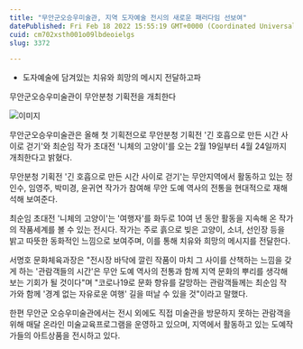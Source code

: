 ```yaml
---
title: "무안군오승우미술관, 지역 도자예술 전시의 새로운 패러다임 선보여"
datePublished: Fri Feb 18 2022 15:55:19 GMT+0000 (Coordinated Universal Time)
cuid: cm702xsth001o09lbdeoielgs
slug: 3372

---
```



- 도자예술에 담겨있는 치유와 희망의 메시지 전달하고파

무안군오승우미술관이 무안분청 기획전을 개최한다

![이미지](https://cdn.hashnode.com/res/hashnode/image/upload/v1739254021259/c6c734ac-57d7-4589-a0ab-6b198f3ffdce.jpeg)

무안군오승우미술관은 올해 첫 기획전으로 무안분청 기획전 '긴 호흡으로 만든 시간 사이로 걷기'와 최순임 작가 초대전 '니체의 고양이'를 오는 2월 19일부터 4월 24일까지 개최한다고 밝혔다.

무안분청 기획전 '긴 호흡으로 만든 시간 사이로 걷기'는 무안지역에서 활동하고 있는 정인수, 임영주, 박미경, 윤귀연 작가가 참여해 무안 도예 역사의 전통을 현대적으로 재해석해 보여준다.

최순임 초대전 '니체의 고양이'는 '여행자'를 화두로 10여 년 동안 활동을 지속해 온 작가의 작품세계를 볼 수 있는 전시다. 작가는 주로 흙으로 빚은 고양이, 소녀, 선인장 등을 밝고 따뜻한 동화적인 느낌으로 보여주며, 이를 통해 치유와 희망의 메시지를 전달한다.

서명호 문화체육과장은 "전시장 바닥에 깔린 작품이 마치 그 사이를 산책하는 느낌을 갖게 하는 '관람객들의 시간'은 무안 도예 역사의 전통과 함께 지역 문화의 뿌리를 생각해보는 기회가 될 것이다"며 "코로나19로 문화 향유를 갈망하는 관람객들께는 최순임 작가와 함께 '경계 없는 자유로운 여행' 길을 떠날 수 있을 것"이라고 말했다.

한편 무안군 오승우미술관에서는 전시 외에도 직접 미술관을 방문하지 못하는 관람객을 위해 매달 온라인 미술교육프로그램을 운영하고 있으며, 지역에서 활동하고 있는 도예작가들의 아트상품을 전시하고 있다.